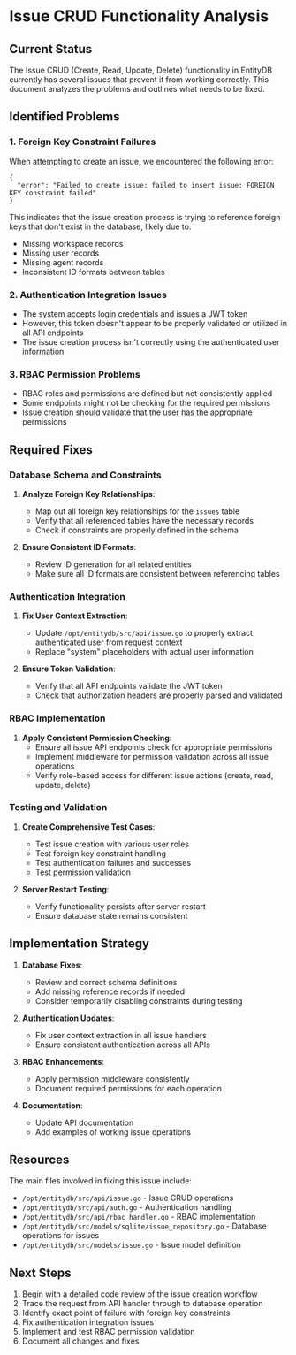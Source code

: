 # Issue CRUD Functionality Analysis

## Current Status

The Issue CRUD (Create, Read, Update, Delete) functionality in EntityDB currently has several issues that prevent it from working correctly. This document analyzes the problems and outlines what needs to be fixed.

## Identified Problems

### 1. Foreign Key Constraint Failures

When attempting to create an issue, we encountered the following error:
```
{
  "error": "Failed to create issue: failed to insert issue: FOREIGN KEY constraint failed"
}
```

This indicates that the issue creation process is trying to reference foreign keys that don't exist in the database, likely due to:
- Missing workspace records
- Missing user records
- Missing agent records
- Inconsistent ID formats between tables

### 2. Authentication Integration Issues

- The system accepts login credentials and issues a JWT token
- However, this token doesn't appear to be properly validated or utilized in all API endpoints
- The issue creation process isn't correctly using the authenticated user information

### 3. RBAC Permission Problems

- RBAC roles and permissions are defined but not consistently applied
- Some endpoints might not be checking for the required permissions
- Issue creation should validate that the user has the appropriate permissions

## Required Fixes

### Database Schema and Constraints

1. **Analyze Foreign Key Relationships**:
   - Map out all foreign key relationships for the `issues` table
   - Verify that all referenced tables have the necessary records
   - Check if constraints are properly defined in the schema

2. **Ensure Consistent ID Formats**:
   - Review ID generation for all related entities
   - Make sure all ID formats are consistent between referencing tables

### Authentication Integration

1. **Fix User Context Extraction**:
   - Update `/opt/entitydb/src/api/issue.go` to properly extract authenticated user from request context
   - Replace "system" placeholders with actual user information

2. **Ensure Token Validation**:
   - Verify that all API endpoints validate the JWT token
   - Check that authorization headers are properly parsed and validated

### RBAC Implementation

1. **Apply Consistent Permission Checking**:
   - Ensure all issue API endpoints check for appropriate permissions
   - Implement middleware for permission validation across all issue operations
   - Verify role-based access for different issue actions (create, read, update, delete)

### Testing and Validation

1. **Create Comprehensive Test Cases**:
   - Test issue creation with various user roles
   - Test foreign key constraint handling
   - Test authentication failures and successes
   - Test permission validation

2. **Server Restart Testing**:
   - Verify functionality persists after server restart
   - Ensure database state remains consistent

## Implementation Strategy

1. **Database Fixes**:
   - Review and correct schema definitions
   - Add missing reference records if needed
   - Consider temporarily disabling constraints during testing

2. **Authentication Updates**:
   - Fix user context extraction in all issue handlers
   - Ensure consistent authentication across all APIs

3. **RBAC Enhancements**:
   - Apply permission middleware consistently
   - Document required permissions for each operation

4. **Documentation**:
   - Update API documentation
   - Add examples of working issue operations

## Resources

The main files involved in fixing this issue include:

- `/opt/entitydb/src/api/issue.go` - Issue CRUD operations
- `/opt/entitydb/src/api/auth.go` - Authentication handling
- `/opt/entitydb/src/api/rbac_handler.go` - RBAC implementation
- `/opt/entitydb/src/models/sqlite/issue_repository.go` - Database operations for issues
- `/opt/entitydb/src/models/issue.go` - Issue model definition

## Next Steps

1. Begin with a detailed code review of the issue creation workflow
2. Trace the request from API handler through to database operation
3. Identify exact point of failure with foreign key constraints
4. Fix authentication integration issues
5. Implement and test RBAC permission validation
6. Document all changes and fixes